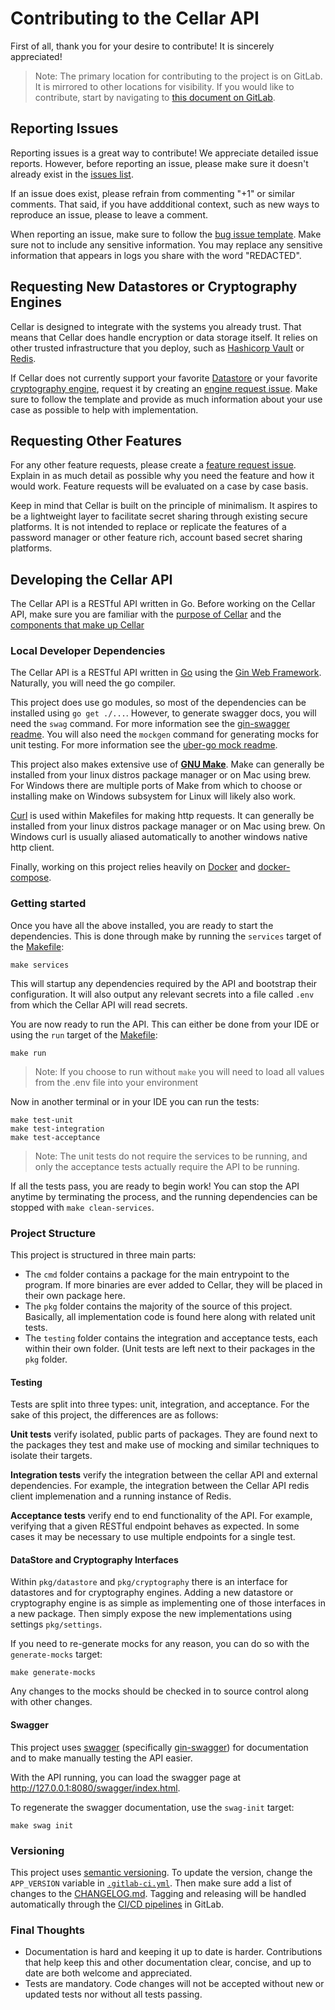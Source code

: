 # Contributing to the Cellar API

First of all, thank you for your desire to contribute!
It is sincerely appreciated!

> Note: The primary location for contributing to the project is on GitLab.
> It is mirrored to other locations for visibility.
> If you would like to contribute, start by navigating to [this document on GitLab][contributing-gitlab].

## Reporting Issues

Reporting issues is a great way to contribute!
We appreciate detailed issue reports.
However, before reporting an issue, please make sure it doesn't already exist in the [issues list][issues-list].

If an issue does exist, please refrain from commenting "+1" or similar comments.
That said, if you have addditional context, such as new ways to reproduce an issue, please to leave a comment.

When reporting an issue, make sure to follow the [bug issue template][issues-bug].
Make sure not to include any sensitive information.
You may replace any sensitive information that appears in logs you share with the word "REDACTED".


## Requesting New Datastores or Cryptography Engines

Cellar is designed to integrate with the systems you already trust.
That means that Cellar does handle encryption or data storage itself.
It relies on other trusted infrastructure that you deploy, such as [Hashicorp Vault][vault] or [Redis][redis].

If Cellar does not currently support your favorite [Datastore][docs-datastore] or your favorite [cryptography engine][docs-cryptography],
request it by creating an [engine request issue][issues-engine-request].
Make sure to follow the template and provide as much information about your use case as possible to help with implementation.


## Requesting Other Features

For any other feature requests, please create a [feature request issue][issues-feature-request].
Explain in as much detail as possible why you need the feature and how it would work.
Feature requests will be evaluated on a case by case basis.

Keep in mind that Cellar is built on the principle of minimalism.
It aspires to be a lightweight layer to facilitate secret sharing through existing secure platforms.
It is not intended to replace or replicate the features of a password manager or other feature rich, account based secret sharing platforms.


## Developing the Cellar API

The Cellar API is a RESTful API written in Go.
Before working on the Cellar API, make sure you are familiar with the [purpose of Cellar][docs-home] and the [components that make up Cellar][docs-application-structure]


### Local Developer Dependencies

The Cellar API is a RESTful API written in [Go][golang] using the [Gin Web Framework][gin].
Naturally, you will need the go compiler.

This project does use go modules, so most of the dependencies can be installed using `go get ./...`.
However, to generate swagger docs, you will need the `swag` command.
For more information see the [gin-swagger readme][gin-swagger].
You will also need the `mockgen` command for generating mocks for unit testing.
For more information see the [uber-go mock readme][go-mock].

This project also makes extensive use of [**GNU Make**][gnu-make].
Make can generally be installed from your linux distros package manager or on Mac using brew.
For Windows there are multiple ports of Make from which to choose or installing make on Windows subsystem for Linux will likely also work.

[Curl][curl] is used within Makefiles for making http requests.
It can generally be installed from your linux distros package manager or on Mac using brew.
On Windows curl is usually aliased automatically to another windows native http client.

Finally, working on this project relies heavily on [Docker][docker] and [docker-compose][docker-compose].


### Getting started

Once you have all the above installed, you are ready to start the dependencies.
This is done through make by running the `services` target of the [Makefile][makefile]:

```shell
make services
```

This will startup any dependencies required by the API and bootstrap their configuration.
It will also output any relevant secrets into a file called `.env` from which the Cellar API will read secrets.

You are now ready to run the API.
This can either be done from your IDE or using the `run` target of the [Makefile][makefile]:

```shell
make run
```

> Note: If you choose to run without `make` you will need to load all values from the .env file into your environment

Now in another terminal or in your IDE you can run the tests:

```shell
make test-unit
make test-integration
make test-acceptance
```

> Note: The unit tests do not require the services to be running,
> and only the acceptance tests actually require the API to be running.

If all the tests pass, you are ready to begin work!
You can stop the API anytime by terminating the process,
and the running dependencies can be stopped with `make clean-services`.


### Project Structure

This project is structured in three main parts:

- The `cmd` folder contains a package for the main entrypoint to the program.
  If more binaries are ever added to Cellar, they will be placed in their own package here.
- The `pkg` folder contains the majority of the source of this project.
  Basically, all implementation code is found here along with related unit tests.
- The `testing` folder contains the integration and acceptance tests, each within their own folder.
  (Unit tests are left next to their packages in the `pkg` folder.


#### Testing

Tests are split into three types: unit, integration, and acceptance.
For the sake of this project, the differences are as follows:

**Unit tests** verify isolated, public parts of packages.
They are found next to the packages they test and make use of mocking and similar techniques to isolate their targets.

**Integration tests** verify the integration between the cellar API and external dependencies.
For example, the integration between the Cellar API redis client implemenation and a running instance of Redis.

**Acceptance tests** verify end to end functionality of the API.
For example, verifying that a given RESTful endpoint behaves as expected.
In some cases it may be necessary to use multiple endpoints for a single test.


#### DataStore and Cryptography Interfaces

Within `pkg/datastore` and `pkg/cryptography` there is an interface for datastores and for cryptography engines.
Adding a new datastore or cryptography engine is as simple as implementing one of those interfaces in a new package.
Then simply expose the new implementations using settings `pkg/settings`.

If you need to re-generate mocks for any reason, you can do so with the `generate-mocks` target:

```shell
make generate-mocks
```

Any changes to the mocks should be checked in to source control along with other changes.


#### Swagger

This project uses [swagger][swagger] (specifically [gin-swagger][gin-swagger]) for documentation and to make manually testing the API easier.

With the API running, you can load the swagger page at http://127.0.0.1:8080/swagger/index.html.

To regenerate the swagger documentation, use the `swag-init` target:


```shell
make swag init
```



### Versioning

This project uses [semantic versioning][semver].
To update the version, change the `APP_VERSION` variable in [`.gitlab-ci.yml`][gitlab-ci].
Then make sure add a list of changes to the [CHANGELOG.md][changelog].
Tagging and releasing will be handled automatically through the [CI/CD pipelines][pipelines] in GitLab.


### Final Thoughts

- Documentation is hard and keeping it up to date is harder.
  Contributions that help keep this and other documentation clear, concise, and up to date are both welcome and appreciated.
- Tests are mandatory. Code changes will not be accepted without new or updated tests nor without all tests passing.


[makefile]: Makefile
[go-mod]: go.mod
[gitlab-ci]: .gitlab-ci.yml
[changelog]: CHANGELOG.md
[contributing-gitlab]: https://gitlab.com/cellar-app/cellar-api/-/blob/main/CONTRIBUTING.md

[docs-datastore]: https://cellar-app.io/basics/application-structure/#datastore
[docs-cryptography]: https://cellar-app.io/basics/application-structure/#cryptography
[docs-application-structure]: https://cellar-app.io/basics/application-structure/
[docs-home]: https://cellar-app.io/

[issues-list]: https://gitlab.com/cellar-app/cellar-api/-/issues
[issues-bug]: https://gitlab.com/cellar-app/cellar-api/-/issues/new
[issues-engine-request]: https://gitlab.com/cellar-app/cellar-api/-/issues/new
[issues-feature-request]: https://gitlab.com/cellar-app/cellar-api/-/issues/new

[pipelines]: https://gitlab.com/cellar-app/cellar-api/-/pipelines

[gin]:  https://github.com/gin-gonic/gin
[go-mock]: https://github.com/uber-go/mock
[gin-swagger]: https://github.com/swaggo/gin-swagger

[vault]: https://www.vaultproject.io/
[redis]: https://redis.io/
[golang]: https://golang.org/
[gnu-make]: https://www.gnu.org/software/make/
[docker]: https://www.docker.com/
[docker-compose]: https://docs.docker.com/compose/
[curl]: https://curl.se/
[semver]: https://semver.org/
[swagger]: https://swagger.io/
